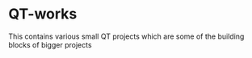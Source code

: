 # QT-works
This contains various small QT projects which are some of the building blocks of bigger projects
